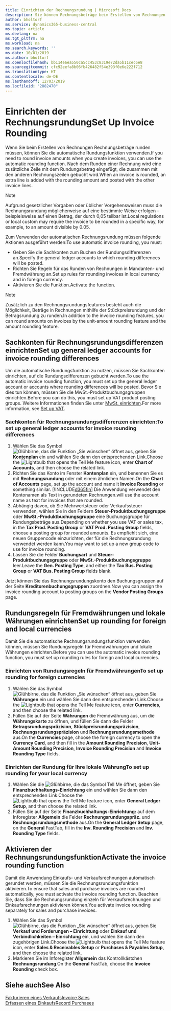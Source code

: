 ```yaml
---
title: Einrichten der Rechnungsrundung | Microsoft Docs
description: Sie können Rechnungsbeträge beim Erstellen von Rechnungen runden. Darüber hinaus muss die Rechnungsrundung möglicherweise aufgrund lokaler Vorgaben oder üblicher Vorgehensweisenauf eine bestimmte Weise erfolgen – beispielsweise auf einen Betrag, der durch 0,05 teilbar ist.
author: bholtorf
ms.service: dynamics365-business-central
ms.topic: article
ms.devlang: na
ms.tgt_pltfrm: na
ms.workload: na
ms.search.keywords: ''
ms.date: 10/01/2019
ms.author: bholtorf
ms.openlocfilehash: bb114e6ea550ca5cc453c8319e72da5b11cec6e8
ms.sourcegitcommit: cfc92eefa8b06fb426482f54e393f0e6e222f712
ms.translationtype: HT
ms.contentlocale: de-DE
ms.lasthandoff: 12/03/2019
ms.locfileid: "2882470"
---
```

# <a name="set-up-invoice-rounding"></a><span data-ttu-id="36cce-104">Einrichten der Rechnungsrundung</span><span class="sxs-lookup"><span data-stu-id="36cce-104">Set Up Invoice Rounding</span></span>
<span data-ttu-id="36cce-105">Wenn Sie beim Erstellen von Rechnungen Rechnungsbeträge runden müssen, können Sie die automatische Rundungsfunktion verwenden.</span><span class="sxs-lookup"><span data-stu-id="36cce-105">If you need to round invoice amounts when you create invoices, you can use the automatic rounding function.</span></span> <span data-ttu-id="36cce-106">Nach dem Runden einer Rechnung wird eine zusätzliche Zeile mit dem Rundungsbetrag eingefügt, die zusammen mit den anderen Rechnungszeilen gebucht wird.</span><span class="sxs-lookup"><span data-stu-id="36cce-106">When an invoice is rounded, an extra line is added with the rounding amount and posted with the other invoice lines.</span></span>

> [!NOTE]  
>  <span data-ttu-id="36cce-107">Aufgrund gesetzlicher Vorgaben oder üblicher Vorgehensweisen muss die Rechnungsrundung möglicherweise auf eine bestimmte Weise erfolgen – beispielsweise auf einen Betrag, der durch 0,05 teilbar ist.</span><span class="sxs-lookup"><span data-stu-id="36cce-107">Local regulations or local custom may require the invoice to be rounded in a specific way, for example, to an amount divisible by 0.05.</span></span>  

<span data-ttu-id="36cce-108">Zum Verwenden der automatischen Rechnungsrundung müssen folgende Aktionen ausgeführt werden:</span><span class="sxs-lookup"><span data-stu-id="36cce-108">To use automatic invoice rounding, you must:</span></span>  

* <span data-ttu-id="36cce-109">Geben Sie die Sachkonten zum Buchen der Rundungsdifferenzen an.</span><span class="sxs-lookup"><span data-stu-id="36cce-109">Specify the general ledger accounts to which rounding differences will be posted.</span></span>  
* <span data-ttu-id="36cce-110">Richten Sie Regeln für das Runden von Rechnungen in Mandanten- und Fremdwährung an.</span><span class="sxs-lookup"><span data-stu-id="36cce-110">Set up rules for rounding invoices in local currency and in foreign currency.</span></span>  
* <span data-ttu-id="36cce-111">Aktivieren Sie die Funktion.</span><span class="sxs-lookup"><span data-stu-id="36cce-111">Activate the function.</span></span>  

> [!NOTE]  
>  <span data-ttu-id="36cce-112">Zusätzlich zu den Rechnungsrundungsfeatures besteht auch die Möglichkeit, Beträge in Rechnungen mithilfe der Stückpreisrundung und der Betragsrundung zu runden.</span><span class="sxs-lookup"><span data-stu-id="36cce-112">In addition to the invoice rounding features, you can round amounts on invoices by the unit-amount rounding feature and the amount rounding feature.</span></span>  

## <a name="set-up-general-ledger-accounts-for-invoice-rounding-differences"></a><span data-ttu-id="36cce-113">Sachkonten für Rechnungsrundungsdifferenzen einrichten</span><span class="sxs-lookup"><span data-stu-id="36cce-113">Set up general ledger accounts for invoice rounding differences</span></span>
<span data-ttu-id="36cce-114">Um die automatische Rundungsfunktion zu nutzen, müssen Sie Sachkonten einrichten, auf die Rundungsdifferenzen gebucht werden.</span><span class="sxs-lookup"><span data-stu-id="36cce-114">To use the automatic invoice rounding function, you must set up the general ledger account or accounts where rounding differences will be posted.</span></span> <span data-ttu-id="36cce-115">Bevor Sie dies tun können, müssen Sie die MwSt.-Produktbuchungsgruppen einrichten.</span><span class="sxs-lookup"><span data-stu-id="36cce-115">Before you can do this, you must set up VAT product posting groups.</span></span> <span data-ttu-id="36cce-116">Weitere Informationen finden Sie unter [MwSt. einrichten](finance-setup-vat.md).</span><span class="sxs-lookup"><span data-stu-id="36cce-116">For more information, see [Set up VAT](finance-setup-vat.md).</span></span>  

### <a name="to-set-up-general-ledger-accounts-for-invoice-rounding-differences"></a><span data-ttu-id="36cce-117">Sachkonten für Rechnungsrundungsdifferenzen einrichten:</span><span class="sxs-lookup"><span data-stu-id="36cce-117">To set up general ledger accounts for invoice rounding differences</span></span>  
1. <span data-ttu-id="36cce-118">Wählen Sie das Symbol ![Glühbirne, das die Funktion „Sie wünschen“ öffnet](media/ui-search/search_small.png "Was möchten Sie tun?") aus, geben Sie **Kontenplan** ein und wählen Sie dann den entsprechenden Link.</span><span class="sxs-lookup"><span data-stu-id="36cce-118">Choose the ![Lightbulb that opens the Tell Me feature](media/ui-search/search_small.png "Tell me what you want to do") icon, enter **Chart of Accounts**, and then choose the related link.</span></span>  
2. <span data-ttu-id="36cce-119">Richten Sie das Konto im Fenster **Kontenplan** ein, und benennen Sie es mit **Rechnungsrundung** oder mit einem ähnlichen Namen.</span><span class="sxs-lookup"><span data-stu-id="36cce-119">On the **Chart of Accounts** page, set up the account and name it **Invoice Rounding** or something similar.</span></span> [!INCLUDE[d365fin](includes/d365fin_md.md)] <span data-ttu-id="36cce-120">Die Anwendung verwendet den Kontonamen als Text in gerundeten Rechnungen.</span><span class="sxs-lookup"><span data-stu-id="36cce-120">will use the account name as text for invoices that are rounded.</span></span>  
3. <span data-ttu-id="36cce-121">Abhängig davon, ob Sie Mehrwertsteuer oder Verkaufssteuer verwenden, wählen Sie in den Feldern **Steuer-Produktbuchungsgruppe** oder **MwSt.-Produktbuchungsgruppe** eine Buchungsgruppe für Rundungsbeträge aus.</span><span class="sxs-lookup"><span data-stu-id="36cce-121">Depending on whether you use VAT or sales tax, in the **Tax Prod. Posting Group** or **VAT Prod. Posting Group** fields, choose a posting group for rounded amounts.</span></span> <span data-ttu-id="36cce-122">Es empfiehlt sich, eine neuen Gruppencode einzurichten, der für die Rechnungsrundung verwendet werden kann.</span><span class="sxs-lookup"><span data-stu-id="36cce-122">You may want to set up a new group code to use for invoice rounding.</span></span>
4. <span data-ttu-id="36cce-123">Lassen Sie die Felder **Buchungsart** und **Steuer-Produktbuchungsgruppe** oder **MwSt.-Produktbuchungsgruppe** leer.</span><span class="sxs-lookup"><span data-stu-id="36cce-123">Leave the **Gen. Posting Type**, and either the **Tax Bus. Posting Group** or **VAT Bus. Posting Group** fields blank.</span></span> <!-- Why do we say to leave these blank, when there are a lot of other fields we also leave blank but don't mention? -->  

<span data-ttu-id="36cce-124">Jetzt können Sie das Rechnungsrundungskonto den Buchungsgruppen auf der Seite **Kreditorenbuchungsgruppen** zuordnen.</span><span class="sxs-lookup"><span data-stu-id="36cce-124">Now you can assign the invoice rounding account to posting groups on the **Vendor Posting Groups** page.</span></span>  <!-- Why only the vendor posting groups? -->

## <a name="set-up-rounding-for-foreign-and-local-currencies"></a><span data-ttu-id="36cce-125">Rundungsregeln für Fremdwährungen und lokale Währungen einrichten</span><span class="sxs-lookup"><span data-stu-id="36cce-125">Set up rounding for foreign and local currencies</span></span>
<span data-ttu-id="36cce-126">Damit Sie die automatische Rechnungsrundungsfunktion verwenden können, müssen Sie Rundungsregeln für Fremdwährungen und lokale Währungen einrichten.</span><span class="sxs-lookup"><span data-stu-id="36cce-126">Before you can use the automatic invoice rounding function, you must set up rounding rules for foreign and local currencies.</span></span>

### <a name="to-set-up-rounding-for-foreign-currencies"></a><span data-ttu-id="36cce-127">Einrichten von Rundungsregeln für Fremdwährungen</span><span class="sxs-lookup"><span data-stu-id="36cce-127">To set up rounding for foreign currencies</span></span>  
1. <span data-ttu-id="36cce-128">Wählen Sie das Symbol ![Glühbirne, das die Funktion „Sie wünschen“ öffnet](media/ui-search/search_small.png "Was möchten Sie tun?") aus, geben Sie **Währungen** ein und wählen Sie dann den entsprechenden Link.</span><span class="sxs-lookup"><span data-stu-id="36cce-128">Choose the ![Lightbulb that opens the Tell Me feature](media/ui-search/search_small.png "Tell me what you want to do") icon, enter **Currencies**, and then choose the related link.</span></span>  
2. <span data-ttu-id="36cce-129">Füllen Sie auf der Seite **Währungen** die Fremdwährung aus, um die **Währungskarte** zu öffnen, und füllen Sie dann die Felder **Betragsrundungspräzision**, **Stückpreisrundungspräzision**, **Rechnungsrundungspräzision** und **Rechnungsrundungsmethode** aus.</span><span class="sxs-lookup"><span data-stu-id="36cce-129">On the **Currencies** page, choose the foreign currency to open the **Currency Card**, and then fill in the **Amount Rounding Precision**, **Unit-Amount Rounding Precision**, **Invoice Rounding Precision** and **Invoice Rounding Type** fields.</span></span>

### <a name="to-set-up-rounding-for-your-local-currency"></a><span data-ttu-id="36cce-130">Einrichten der Rundung für Ihre lokale Währung</span><span class="sxs-lookup"><span data-stu-id="36cce-130">To set up rounding for your local currency</span></span>
1. <span data-ttu-id="36cce-131">Wählen Sie die ![Glühbirne, die das Symbol Tell Me öffnet](media/ui-search/search_small.png "Was möchten Sie tun?"), geben Sie **Finanzbuchhaltungs-Einrichtung** ein und wählen Sie dann den entsprechenden Link.</span><span class="sxs-lookup"><span data-stu-id="36cce-131">Choose the ![Lightbulb that opens the Tell Me feature](media/ui-search/search_small.png "Tell me what you want to do") icon, enter **General Ledger Setup**, and then choose the related link.</span></span>  
2. <span data-ttu-id="36cce-132">Füllen Sie auf der Seite **Finanzbuchhaltungs-Einrichtung:** auf dem Inforegister **Allgemein** die Felder **Rechnungsrundungspräz.** und **Rechnungsrundungsmethode** aus.</span><span class="sxs-lookup"><span data-stu-id="36cce-132">On the **General Ledger Setup** page, on the **General** FastTab, fill in the **Inv. Rounding Precision** and **Inv. Rounding Type** fields.</span></span>  

## <a name="activate-the-invoice-rounding-function"></a><span data-ttu-id="36cce-133">Aktivieren der Rechnungsrundungsfunktion</span><span class="sxs-lookup"><span data-stu-id="36cce-133">Activate the invoice rounding function</span></span>  
<span data-ttu-id="36cce-134">Damit die Anwendung Einkaufs- und Verkaufsrechnungen automatisch gerundet werden, müssen Sie die Rechnungsrundungsfunktion aktivieren.</span><span class="sxs-lookup"><span data-stu-id="36cce-134">To ensure that sales and purchase invoices are rounded automatically, you must activate the invoice rounding function.</span></span> <span data-ttu-id="36cce-135">Beachten Sie, dass Sie die Rechnungsrundung einzeln für Verkaufsrechnungen und Einkaufsrechnungen aktivieren können.</span><span class="sxs-lookup"><span data-stu-id="36cce-135">You activate invoice rounding separately for sales and purchase invoices.</span></span>

1. <span data-ttu-id="36cce-136">Wählen Sie das Symbol ![Glühbirne, das die Funktion „Sie wünschen“ öffnet](media/ui-search/search_small.png "Tell Me-Funktion") aus, geben Sie **Verkauf und Forderungen – Einrichtung** oder **Einkauf und Verbindlichkeiten – Einrichtung** ein, und wählen Sie dann den zugehörigen Link.</span><span class="sxs-lookup"><span data-stu-id="36cce-136">Choose the ![Lightbulb that opens the Tell Me feature](media/ui-search/search_small.png "Tell me what you want to do") icon, enter **Sales & Receivables Setup** or **Purchases & Payables Setup**, and then choose the related link.</span></span>  
2. <span data-ttu-id="36cce-137">Markieren Sie im Inforegister **Allgemein** das Kontrollkästchen **Rechnungsrundung**.</span><span class="sxs-lookup"><span data-stu-id="36cce-137">On the **General** FastTab, choose the **Invoice Rounding** check box.</span></span>  

## <a name="see-also"></a><span data-ttu-id="36cce-138">Siehe auch</span><span class="sxs-lookup"><span data-stu-id="36cce-138">See Also</span></span>  
[<span data-ttu-id="36cce-139">Fakturieren eines Verkaufs</span><span class="sxs-lookup"><span data-stu-id="36cce-139">Invoice Sales</span></span>](sales-how-invoice-sales.md)  
[<span data-ttu-id="36cce-140">Erfassen eines Einkaufs</span><span class="sxs-lookup"><span data-stu-id="36cce-140">Record Purchases</span></span>](purchasing-how-record-purchases.md)
